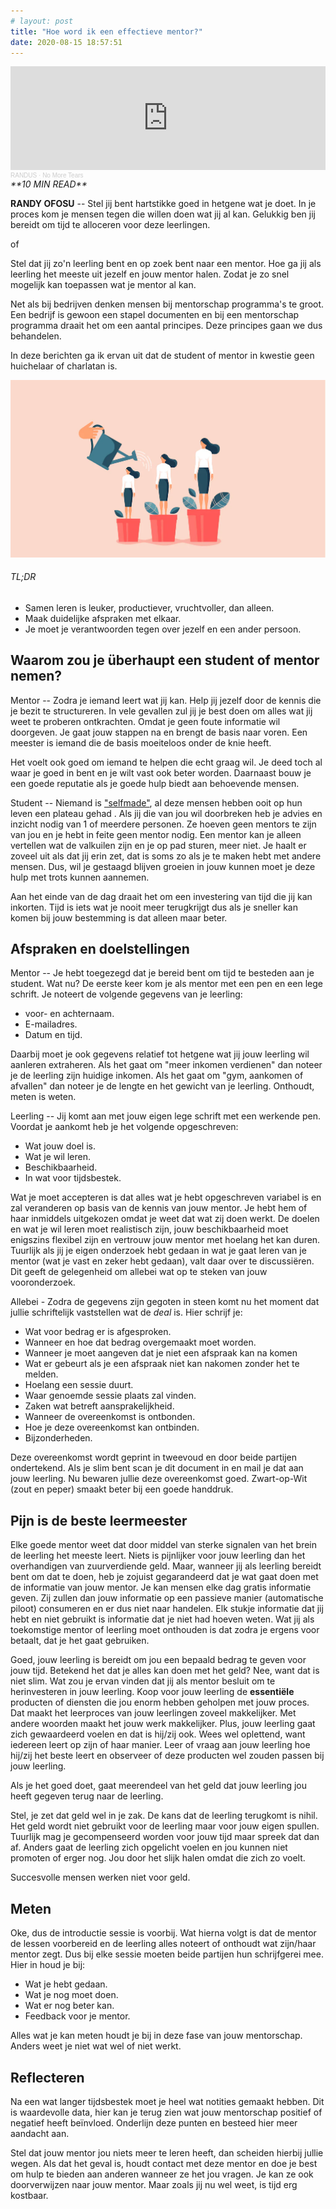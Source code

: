 ```yaml
---
# layout: post
title: "Hoe word ik een effectieve mentor?"
date: 2020-08-15 18:57:51
---
```

<iframe width="100%" height="166" scrolling="no" frameborder="no" allow="autoplay" src="https://w.soundcloud.com/player/?url=https%3A//api.soundcloud.com/tracks/864575497&color=%23daa51f&auto_play=false&hide_related=false&show_comments=true&show_user=true&show_reposts=false&show_teaser=true"></iframe><div style="font-size: 10px; color: #cccccc;line-break: anywhere;word-break: normal;overflow: hidden;white-space: nowrap;text-overflow: ellipsis; font-family: Interstate,Lucida Grande,Lucida Sans Unicode,Lucida Sans,Garuda,Verdana,Tahoma,sans-serif;font-weight: 100;"><a href="https://soundcloud.com/randus95" title="RANDUS" target="_blank" style="color: #cccccc; text-decoration: none;">RANDUS</a> · <a href="https://soundcloud.com/randus95/byron" title="No More Tears" target="_blank" style="color: #cccccc; text-decoration: none;">No More Tears</a></div>

<link rel="stylesheet" href="https://cdnjs.cloudflare.com/ajax/libs/font-awesome/4.7.0/css/font-awesome.min.css">
<i class="fa fa-clock-o" aria-hidden="true" style="fontsize:20px"> **10 MIN READ**</i>

**RANDY OFOSU** -- Stel jij bent hartstikke goed in hetgene wat je doet. In je proces kom je mensen tegen die willen doen wat jij al kan. Gelukkig ben jij bereidt om tijd te alloceren voor deze leerlingen.

of

Stel dat jij zo'n leerling bent en op zoek bent naar een mentor. Hoe ga jij als leerling het meeste uit jezelf en jouw mentor halen. Zodat je zo snel mogelijk kan toepassen wat je mentor al kan.

Net als bij bedrijven denken mensen bij mentorschap programma's te groot. Een bedrijf is gewoon een stapel documenten en bij een mentorschap programma draait het om een aantal principes. Deze principes gaan we dus behandelen.

In deze berichten ga ik ervan uit dat de student of mentor in kwestie geen huichelaar of charlatan is. 

<img src="/assets/img/Mentorship.jpg" alt="Help je mentee groeien" title="Een groeiende leerling.">

###### TL;DR

- Samen leren is leuker, productiever, vruchtvoller, dan alleen.
- Maak duidelijke afspraken met elkaar.
- Je moet je verantwoorden tegen over jezelf en een ander persoon.

## Waarom zou je überhaupt een student of mentor nemen?

Mentor -- Zodra je iemand leert wat jij kan. Help jij jezelf door de kennis die je bezit te structureren. In vele gevallen zul jij je best doen om alles wat jij weet te proberen ontkrachten. Omdat je geen foute informatie wil doorgeven. Je gaat jouw stappen na en brengt de basis naar voren. Een meester is iemand die de basis moeiteloos onder de knie heeft. 

Het voelt ook goed om iemand te helpen die echt graag wil. Je deed toch al waar je goed in bent en je wilt vast ook beter worden. Daarnaast bouw je een goede reputatie als je goede hulp biedt aan behoevende mensen. 

Student -- Niemand is <a href="https://www.businessinsider.nl/youngest-self-made-billionaires-kylie-jenner-mark-zuckerberg-2019-3?international=true&r=US" title="Een willekeurige lijst van selfmade miljonairs" alt="Een willekeurige lijst van selfmade miljonairs" target="_blank"> "selfmade"</a>, al deze mensen hebben ooit op hun leven een plateau gehad . Als jij die van jou wil doorbreken heb je advies en inzicht nodig van 1 of meerdere personen. Ze hoeven geen mentors te zijn van jou en je hebt in feite geen mentor nodig. Een mentor kan je alleen vertellen wat de valkuilen zijn en je op pad sturen, meer niet. Je haalt er zoveel uit als dat jij erin zet, dat is soms zo als je te maken hebt met andere mensen. Dus, wil je gestaagd blijven groeien in jouw kunnen moet je deze hulp met trots kunnen aannemen. 

Aan het einde van de dag draait het om een investering van tijd die jij kan inkorten. Tijd is iets wat je nooit meer terugkrijgt dus als je sneller kan komen bij jouw bestemming is dat alleen maar beter.

## Afspraken en doelstellingen

Mentor -- Je hebt toegezegd dat je bereid bent om tijd te besteden aan je student. Wat nu? De eerste keer kom je als mentor met een pen en een lege schrift. Je noteert de volgende gegevens van je leerling:

- voor- en achternaam.
- E-mailadres.
- Datum en tijd.

Daarbij moet je ook gegevens relatief tot hetgene wat jij jouw leerling wil aanleren extraheren. Als het gaat om "meer inkomen verdienen" dan noteer je de leerling zijn huidige inkomen. Als het gaat om "gym, aankomen of afvallen" dan noteer je de lengte en het gewicht van je leerling. Onthoudt, meten is weten.

Leerling -- Jij komt aan met jouw eigen lege schrift met een werkende pen. Voordat je aankomt heb je het volgende opgeschreven:

- Wat jouw doel is.
- Wat je wil leren.
- Beschikbaarheid.
- In wat voor tijdsbestek.

Wat je moet accepteren is dat alles wat je hebt opgeschreven variabel is en zal veranderen op basis van de kennis van jouw mentor. Je hebt hem of haar inmiddels uitgekozen omdat je weet dat wat zij doen werkt. De doelen en wat je wil leren moet realistisch zijn, jouw beschikbaarheid moet enigszins flexibel zijn en vertrouw jouw mentor met hoelang het kan duren. Tuurlijk als jij je eigen onderzoek hebt gedaan in wat je gaat leren van je mentor (wat je vast en zeker hebt gedaan), valt daar over te discussiëren. Dit geeft de gelegenheid om allebei wat op te steken van jouw vooronderzoek.

Allebei - Zodra de gegevens zijn gegoten in steen komt nu het moment dat jullie schriftelijk vaststellen wat de _deal_ is. Hier schrijf je:

- Wat voor bedrag er is afgesproken.
- Wanneer en hoe dat bedrag overgemaakt moet worden.
- Wanneer je moet aangeven dat je niet een afspraak kan na komen 
- Wat er gebeurt als je een afspraak niet kan nakomen zonder het te melden.
- Hoelang een sessie duurt.
- Waar genoemde sessie plaats zal vinden.
- Zaken wat betreft aansprakelijkheid.
- Wanneer de overeenkomst is ontbonden. 
- Hoe je deze overeenkomst kan ontbinden.
- Bijzonderheden.

Deze overeenkomst wordt geprint in tweevoud en door beide partijen ondertekend. Als je slim bent scan je dit document in en mail je dat aan jouw leerling. Nu bewaren jullie deze overeenkomst goed. Zwart-op-Wit (zout en peper) smaakt beter bij een goede handdruk.

## Pijn is de beste leermeester

Elke goede mentor weet dat door middel van sterke signalen van het brein de leerling het meeste leert. Niets is pijnlijker voor jouw leerling dan het overhandigen van zuurverdiende geld. Maar, wanneer jij als leerling bereidt bent om dat te doen, heb je zojuist gegarandeerd dat je wat gaat doen met de informatie van jouw mentor. Je kan mensen elke dag gratis informatie geven. Zij zullen dan jouw informatie op een passieve manier (automatische piloot) consumeren en er dus niet naar handelen. Elk stukje informatie dat jij hebt en niet gebruikt is informatie dat je niet had hoeven weten. Wat jij als toekomstige mentor of leerling moet onthouden is dat zodra je ergens voor betaalt, dat je het gaat gebruiken.

Goed, jouw leerling is bereidt om jou een bepaald bedrag te geven voor jouw tijd. Betekend het dat je alles kan doen met het geld? Nee, want dat is niet slim. Wat zou je ervan vinden dat jij als mentor besluit om te herinvesteren in jouw leerling. Koop voor jouw leerling de **essentiële** producten of diensten die jou enorm hebben geholpen met jouw proces. Dat maakt het leerproces van jouw leerlingen zoveel makkelijker. Met andere woorden maakt het jouw werk makkelijker. Plus, jouw leerling gaat zich gewaardeerd voelen en dat is hij/zij ook. Wees wel oplettend, want iedereen leert op zijn of haar manier. Leer of vraag aan jouw leerling hoe hij/zij het beste leert en observeer of deze producten wel zouden passen bij jouw leerling.

Als je het goed doet, gaat meerendeel van het geld dat jouw leerling jou heeft gegeven terug naar de leerling.

Stel, je zet dat geld wel in je zak. De kans dat de leerling terugkomt is nihil. Het geld wordt niet gebruikt voor de leerling maar voor jouw eigen spullen. Tuurlijk mag je gecompenseerd worden voor jouw tijd maar spreek dat dan af. Anders gaat de leerling zich opgelicht voelen en jou kunnen niet promoten of erger nog. Jou door het slijk halen omdat die zich zo voelt.

Succesvolle mensen werken niet voor geld.

## Meten

Oke, dus de introductie sessie is voorbij. Wat hierna volgt is dat de mentor de lessen voorbereid en de leerling alles noteert of onthoudt wat zijn/haar mentor zegt. Dus bij elke sessie moeten beide partijen hun schrijfgerei mee. Hier in houd je bij:
- Wat je hebt gedaan.
- Wat je nog moet doen.
- Wat er nog beter kan.
- Feedback voor je mentor.

Alles wat je kan meten houdt je bij in deze fase van jouw mentorschap. Anders weet je niet wat wel of niet werkt.

## Reflecteren

Na een wat langer tijdsbestek moet je heel wat notities gemaakt hebben. Dit is waardevolle data, hier kan je terug zien wat jouw mentorschap positief of negatief heeft beïnvloed. Onderlijn deze punten en besteed hier meer aandacht aan.

Stel dat jouw mentor jou niets meer te leren heeft, dan scheiden hierbij jullie wegen. Als dat het geval is, houdt contact met deze mentor en doe je best om hulp te bieden aan anderen wanneer ze het jou vragen. Je kan ze ook doorverwijzen naar jouw mentor. Maar zoals jij nu wel weet, is tijd erg kostbaar.